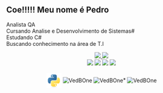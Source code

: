 <h2>Coe!!!!! Meu nome é Pedro</h2>

 Analista QA </br>
 Cursando Analise e Desenvolvimento de Sistemas# </br> Estudando C# </br>
 Buscando conhecimento na área de T.I </br>

<div align="center">
  <a href="https://github.com/BDevOne">
  <img height="200em" src="https://github-readme-stats.vercel.app/api?username=BDevOne&show_icons=true&theme=dark&include_all_commits=true&count_private=true"/>
  <img height="190em" src="https://github-readme-stats.vercel.app/api/top-langs/?username=BDevOne&layout=compact&langs_count=7&theme=dark"/>
   <br>
  <div>
  <a href="https://www.instagram.com/p.augusto_123_/" target="_blank"><img src="https://img.shields.io/badge/-Instagram-%23E4405F?style=for-the-badge&logo=instagram&logoColor=white" target="_blank"></a>
 <a href="https://discord.gg/YFCgCbD42t" target="_blank"><img src="https://img.shields.io/badge/Discord-7289DA?style=for-the-badge&logo=discord&logoColor=white" target="_blank"></a> 
  <a href = "filipesantosaraujo34@gmail.com"><img src="https://img.shields.io/badge/-Gmail-%23333?style=for-the-badge&logo=gmail&logoColor=white" target="_blank"></a>
  <a href="https://www.linkedin.com/in/tio-chico-marreta-900717247/" target="_blank"><img src="https://img.shields.io/badge/-LinkedIn-%230077B5?style=for-the-badge&logo=linkedin&logoColor=white" target="_blank"></a>
  </div>  
    <div style="display: inline_block"><br>
       <img align="center" alt="VedBOne" height="40" width="40" src="https://raw.githubusercontent.com/devicons/devicon/master/icons/python/python-original.svg">
       <img align="center" alt="VedBOne" height="40" width="40" src="https://cdn.jsdelivr.net/gh/devicons/devicon/icons/csharp/csharp-line.svg">
       <img align="center" alt="VedBOne" height="40" width="40" *src="https://cdn.jsdelivr.net/gh/devicons/devicon/icons/css3/css3-plain-wordmark.svg">* 
       <img align="center" alt="VedBOne" height="40" width="40" src="https://cdn.jsdelivr.net/gh/devicons/devicon/icons/html5/html5-original.svg">
     </div>
     
